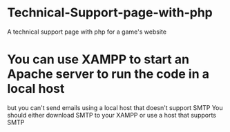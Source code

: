 # Technical-Support-page-with-php
A technical support page with php for a game's website 

# You can use XAMPP to start an Apache server to run the code in a local host 
but you can't send emails using a local host that doesn't support SMTP 
You should either download SMTP to your XAMPP or use a host that supports SMTP 
